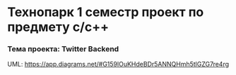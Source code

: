 # Технопарк 1 семестр проект по предмету c/c++

### Тема проекта: Twitter Backend

UML: https://app.diagrams.net/#G159lOuKHdeBDr5ANNQHmh5tlGZG7re4rg
